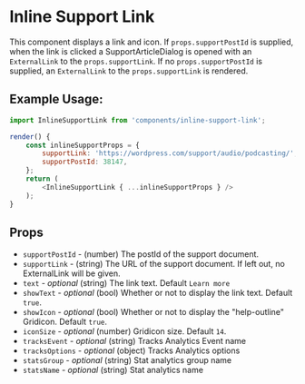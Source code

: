 Inline Support Link
===================

This component displays a link and icon. If `props.supportPostId` is supplied, when the link is clicked a SupportArticleDialog is opened with an `ExternalLink` to the `props.supportLink`. If no `props.supportPostId` is supplied, an `ExternalLink` to the `props.supportLink` is rendered.

## Example Usage:

```js
import InlineSupportLink from 'components/inline-support-link';

render() {
	const inlineSupportProps = {
		supportLink: 'https://wordpress.com/support/audio/podcasting/',
		supportPostId: 38147,
	};
	return (
		<InlineSupportLink { ...inlineSupportProps } />
	);
}
```

## Props

- `supportPostId` - (number) The postId of the support document.
- `supportLink` - (string) The URL of the support document. If left out, no ExternalLink will be given.
- `text` - *optional* (string) The link text. Default `Learn more`
- `showText` - *optional* (bool) Whether or not to display the link text. Default `true`.
- `showIcon` - *optional* (bool) Whether or not to display the "help-outline" Gridicon. Default `true`.
- `iconSize` - *optional* (number) Gridicon size. Default `14`.
- `tracksEvent` - *optional* (string) Tracks Analytics Event name
- `tracksOptions` - *optional* (object) Tracks Analytics options
- `statsGroup` - *optional* (string) Stat analytics group name
- `statsName` - *optional* (string)  Stat analytics name

